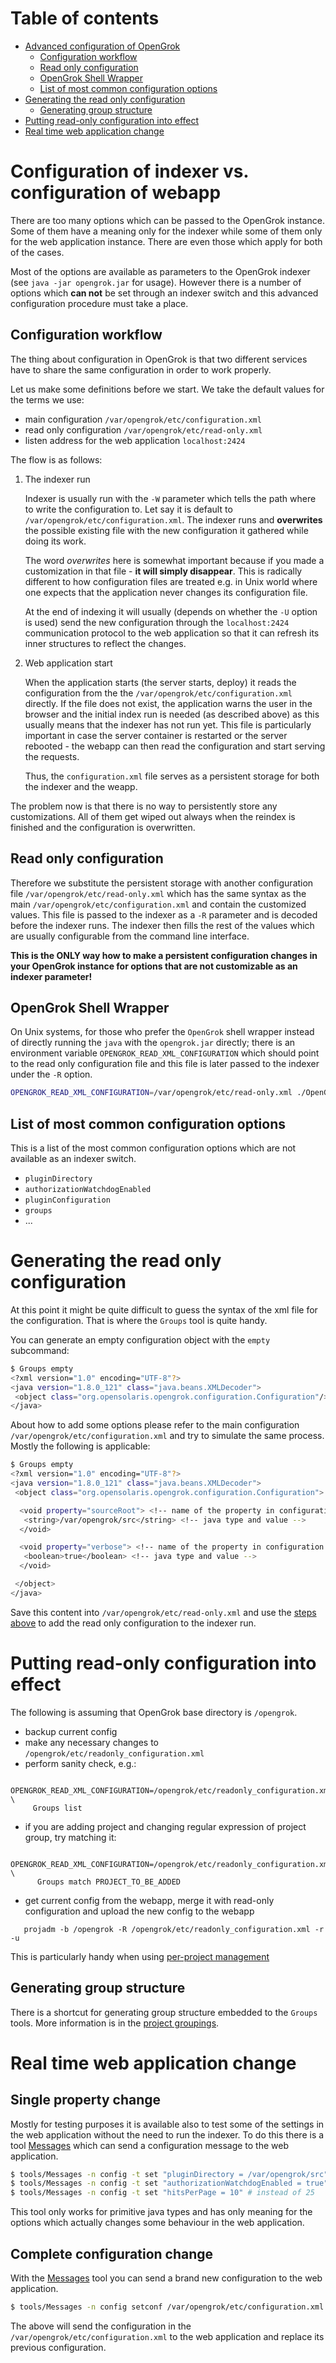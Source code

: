 # Table of contents

<!-- toc -->

- [Advanced configuration of OpenGrok](#advanced-configuration-of-opengrok)
  * [Configuration workflow](#configuration-workflow)
  * [Read only configuration](#read-only-configuration)
  * [OpenGrok Shell Wrapper](#opengrok-shell-wrapper)
  * [List of most common configuration options](#list-of-most-common-configuration-options)
- [Generating the read only configuration](#generating-the-read-only-configuration)
  * [Generating group structure](#generating-group-structure)
- [Putting read-only configuration into effect](#putting-read-only-config-into-effect)
- [Real time web application change](#real-time-web-application-change)

<!-- tocstop -->

# Configuration of indexer vs. configuration of webapp

There are too many options which can be passed to the OpenGrok instance. Some of them have a meaning only for the indexer while some of them only for the web application instance. There are even those which apply for both of the cases.

Most of the options are available as parameters to the OpenGrok indexer (see `java -jar opengrok.jar` for usage). However there is a number of options which **can not** be set through an indexer switch and this advanced configuration procedure must take a place.

## Configuration workflow

The thing about configuration in OpenGrok is that two different services have to share the same configuration in order to work properly.

Let us make some definitions before we start. We take the default values for the terms we use:

 - main configuration `/var/opengrok/etc/configuration.xml`
 - read only configuration `/var/opengrok/etc/read-only.xml`
 - listen address for the web application `localhost:2424`

The flow is as follows:

1. The indexer run
  
    Indexer is usually run with the `-W` parameter which tells the path where to write the configuration to. Let say it is default to `/var/opengrok/etc/configuration.xml`. The indexer runs and **overwrites** the possible existing file with the new configuration it gathered while doing its work.

    The word *overwrites* here is somewhat important because if you made a customization in that file - **it will simply disappear**. This is radically different to how configuration files are treated e.g. in Unix world where one expects that the application never changes its configuration file.

    At the end of indexing it will usually (depends on whether the `-U` option is used) send the new configuration through the `localhost:2424` communication protocol to the web application so that it can refresh its inner structures to reflect the changes.

2. Web application start
  
    When the application starts (the server starts, deploy) it reads the configuration from the the `/var/opengrok/etc/configuration.xml` directly. If the file does not exist, the application warns the user in the browser and the initial index run is needed (as described above) as this usually means that the indexer has not run yet. This file is particularly important in case the server container is restarted or the server rebooted - the webapp can then read the configuration and start serving the requests.

    Thus, the `configuration.xml` file serves as a persistent storage for both the indexer and the weapp.

The problem now is that there is no way to persistently store any customizations. All of them get wiped out always when the reindex is finished and the configuration is overwritten.

## Read only configuration

Therefore we substitute the persistent storage with another configuration file `/var/opengrok/etc/read-only.xml` which has the same syntax as the main `/var/opengrok/etc/configuration.xml` and contain the customized values. This file is passed to the indexer as a `-R` parameter and is decoded before the indexer runs. The indexer then fills the rest of the values which are usually configurable from the command line interface.

**This is the ONLY way how to make a persistent configuration changes in your OpenGrok instance for options that are not customizable as an indexer parameter!**

## OpenGrok Shell Wrapper

On Unix systems, for those who prefer the `OpenGrok` shell wrapper instead of directly running the `java` with the `opengrok.jar` directly; there is an environment variable `OPENGROK_READ_XML_CONFIGURATION` which should point to the read only configuration file and this file is later passed to the indexer under the `-R` option.

```bash
OPENGROK_READ_XML_CONFIGURATION=/var/opengrok/etc/read-only.xml ./OpenGrok index
```

## List of most common configuration options

This is a list of the most common configuration options which are not available as an indexer switch.

 - `pluginDirectory`
 - `authorizationWatchdogEnabled`
 - `pluginConfiguration`
 - `groups`
 - ...

# Generating the read only configuration

At this point it might be quite difficult to guess the syntax of the xml file for the configuration. That is where the `Groups` tool is quite handy.

You can generate an empty configuration object with the `empty` subcommand:

```bash
$ Groups empty
<?xml version="1.0" encoding="UTF-8"?>
<java version="1.8.0_121" class="java.beans.XMLDecoder">
 <object class="org.opensolaris.opengrok.configuration.Configuration"/>
</java>
```

About how to add some options please refer to the main configuration `/var/opengrok/etc/configuration.xml` and try to simulate the same process. Mostly the following is applicable:

```bash
$ Groups empty
<?xml version="1.0" encoding="UTF-8"?>
<java version="1.8.0_121" class="java.beans.XMLDecoder">
 <object class="org.opensolaris.opengrok.configuration.Configuration">

  <void property="sourceRoot"> <!-- name of the property in configuration -->
   <string>/var/opengrok/src</string> <!-- java type and value -->
  </void>

  <void property="verbose"> <!-- name of the property in configuration -->
   <boolean>true</boolean> <!-- java type and value -->
  </void>

 </object>
</java>
```

Save this content into `/var/opengrok/etc/read-only.xml` and use the [steps above](#read-only-configuration) to add the read only configuration to the indexer run.

# Putting read-only configuration into effect

The following is assuming that OpenGrok base directory is `/opengrok`.

- backup current config
- make any necessary changes to `/opengrok/etc/readonly_configuration.xml`
- perform sanity check, e.g.:
```
  OPENGROK_READ_XML_CONFIGURATION=/opengrok/etc/readonly_configuration.xml \
     Groups list
```
- if you are adding project and changing regular expression of project group, try matching it: 
```
  OPENGROK_READ_XML_CONFIGURATION=/opengrok/etc/readonly_configuration.xml \
      Groups match PROJECT_TO_BE_ADDED
```
- get current config from the webapp, merge it with read-only configuration and upload the new config to the webapp
```
   projadm -b /opengrok -R /opengrok/etc/readonly_configuration.xml -r -u
```

This is particularly handy when using [per-project management ](https://github.com/oracle/opengrok/wiki/Per-project-management)

## Generating group structure

There is a shortcut for generating group structure embedded to the `Groups` tools. More information is in the [project groupings](https://github.com/OpenGrok/OpenGrok/wiki/Project-groups).

# Real time web application change

## Single property change

Mostly for testing purposes it is available also to test some of the settings in the web application without the need to run the indexer. To do this there is a tool [Messages](https://github.com/OpenGrok/OpenGrok/wiki/OpenGrok-Messages) which can send a configuration message to the web application.

```bash
$ tools/Messages -n config -t set "pluginDirectory = /var/opengrok/src"
$ tools/Messages -n config -t set "authorizationWatchdogEnabled = true"
$ tools/Messages -n config -t set "hitsPerPage = 10" # instead of 25
```

This tool only works for primitive java types and has only meaning for the options which actually changes some behaviour in the web application.

## Complete configuration change
  
With the [Messages](https://github.com/OpenGrok/OpenGrok/wiki/Messages) tool you can send a brand new configuration to the web application.

```bash
$ tools/Messages -n config setconf /var/opengrok/etc/configuration.xml
```

The above will send the configuration in the `/var/opengrok/etc/configuration.xml` to the web application and replace its previous configuration.